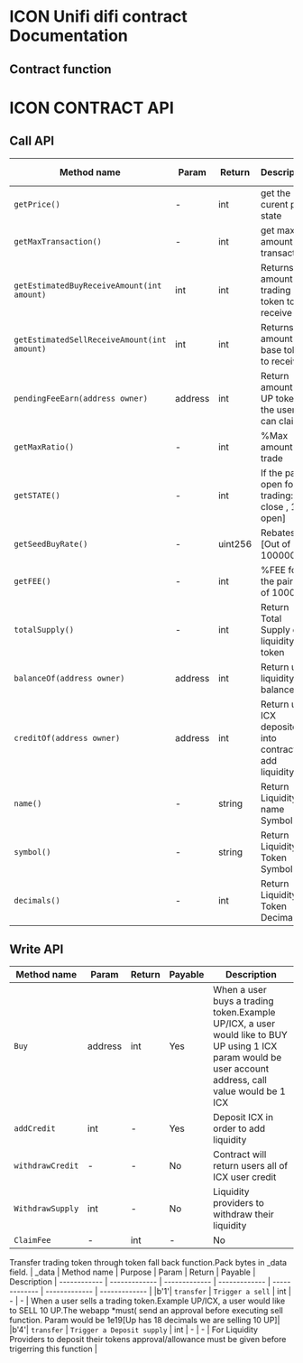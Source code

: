 # ICON Unifi difi contract Documentation

## Contract function

<H1> ICON CONTRACT API </H1>

<H2> Call API </H2> 

| Method name | Param | Return | Description | Trade related |
| ------------- | ------------- | ------------- | ------------- | ------------- |
| `getPrice() ` | - | int | get the curent pool state | Yes |
| `getMaxTransaction() ` | - | int | get max amount per transaction | Yes |
| `getEstimatedBuyReceiveAmount(int  amount)` | int | int | Returns the amount of trading token to receive | Yes |
| `getEstimatedSellReceiveAmount(int  amount)` | int | int | Returns the amount of base token to receive | Yes |
| `pendingFeeEarn(address owner)` | address  | int | Return amount of UP token the user can claim | No |
| `getMaxRatio()` | - | int | %Max amount per trade | Yes |
| `getSTATE()` | - | int | If the pair is open for trading:[0 - close , 1 - open] | Yes |
| `getSeedBuyRate()` | - | uint256 | Rebates %[Out of 100000] | Yes |
| `getFEE()` | - | int | %FEE for the pair[Out of 100000] | Yes |
| `totalSupply()` | - | int | Return Total Supply of liquidity token | No |
| `balanceOf(address owner)` | address | int | Return user liquidity balance | No |
| `creditOf(address owner)` | address | int | Return user ICX deposited into contract to add liquidity | No |
| `name()` | - | string | Return Liquidity name Symbol | No |
| `symbol()` | - | string | Return Liquidity Token Symbol | No |
| `decimals()` | - | int | Return Liquidity Token Decimals | No |


<H2> Write API </H2> 

| Method name | Param | Return | Payable | Description 
| ------------- | ------------- | ------------- | ------------- | ------------- | 
| `Buy` | address | int | Yes |When a user  buys a trading token.Example UP/ICX, a user would like to BUY UP using 1 ICX param would be user account address, call value would be 1 ICX |
| `addCredit` | int | - | Yes |Deposit ICX in order to add liquidity |
| `withdrawCredit` | -| -| No |Contract will return users all of ICX user credit |
| `WithdrawSupply` | int | - | No  |Liquidity providers to withdraw their liquidity | 
| `ClaimFee` | - | int | - | No  |Liquidity providers to claim the UP fees earn from the smart contract |

Transfer trading token through token fall back function.Pack bytes in _data field.
| _data | Method name | Purpose | Param | Return | Payable | Description 
| ------------ | ------------- | ------------- | ------------- | ------------- | ------------- | ------------- | 
|b'1'| `transfer` | `Trigger a sell` | int | - | - | When a user sells a trading token.Example UP/ICX, a user would like to SELL 10 UP.The webapp *must( send an approval before executing sell function. Param would be 1e19[Up has 18 decimals we are selling 10 UP]| 
|b'4'| `transfer` | `Trigger a Deposit supply`  | int | - | - | For Liquidity Providers to deposit their tokens approval/allowance must be given before trigerring this function | 